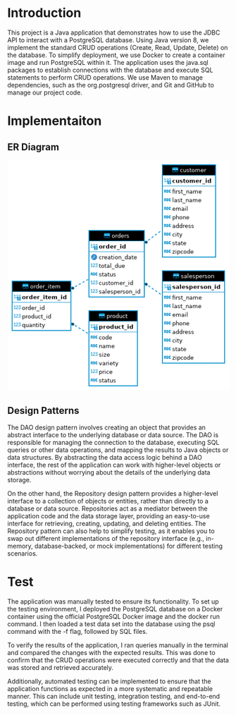 # Introduction

This project is a Java application that demonstrates how to use the JDBC API to interact with a PostgreSQL 
database. Using Java version 8, we implement the standard CRUD operations (Create, Read, Update, Delete) 
on the database. To simplify deployment, we use Docker to create a container image and run PostgreSQL within it. 
The application uses the java.sql packages to establish connections with the database and execute SQL statements 
to perform CRUD operations. We use Maven to manage dependencies, such as the org.postgresql driver, and Git and 
GitHub to manage our project code.

# Implementaiton
## ER Diagram
![This is the ER Diagram of the Database](./assets/hplussport%20-%20public.png
)

## Design Patterns
The DAO design pattern involves creating an object that provides an abstract interface to the underlying 
database or data source. The DAO is responsible for managing the connection to the database, executing SQL 
queries or other data operations, and mapping the results to Java objects or data structures. By abstracting 
the data access logic behind a DAO interface, the rest of the application can work with higher-level objects 
or abstractions without worrying about the details of the underlying data storage.

On the other hand, the Repository design pattern provides a higher-level interface to a collection of objects
or entities, rather than directly to a database or data source. Repositories act as a mediator between the 
application code and the data storage layer, providing an easy-to-use interface for retrieving, creating, 
updating, and deleting entities. The Repository pattern can also help to simplify testing, as it enables you
to swap out different implementations of the repository interface (e.g., in-memory, database-backed, or mock 
implementations) for different testing scenarios.

# Test
The application was manually tested to ensure its functionality. To set up the testing environment, I deployed the 
PostgreSQL database on a Docker container using the official PostgreSQL Docker image and the docker run 
command. I then loaded a test data set into the database using the psql command with the -f flag, followed 
by SQL files.

To verify the results of the application, I ran queries manually in the terminal and compared the changes 
with the expected results. This was done to confirm that the CRUD operations were executed correctly and 
that the data was stored and retrieved accurately.

Additionally, automated testing can be implemented to ensure that the application functions as expected 
in a more systematic and repeatable manner. This can include unit testing, integration testing, and 
end-to-end testing, which can be performed using testing frameworks such as JUnit.

